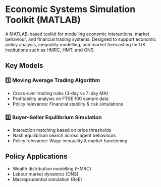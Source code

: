 # Economic Systems Simulation Toolkit (MATLAB)

A MATLAB-based toolkit for modelling economic interactions, market behaviour,
and financial trading systems. Designed to support economic policy analysis,
inequality modelling, and market forecasting for UK institutions such as
HMRC, HMT, and ONS.

## Key Models
### 1️⃣ Moving Average Trading Algorithm
- Cross-over trading rules (3-day vs 7-day MA)
- Profitability analysis on FTSE 100 sample data
- Policy relevance: Financial stability & risk simulations

### 2️⃣ Buyer–Seller Equilibrium Simulation
- Interaction matching based on price thresholds
- Nash equilibrium search across agent behaviours
- Policy relevance: Wage inequality & market functioning



## Policy Applications
- Wealth distribution modelling (HMRC)
- Labour market dynamics (ONS)
- Macroprudential simulation (BoE)
